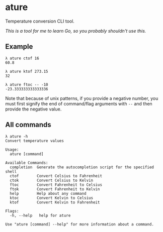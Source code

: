 # ature

Temperature conversion CLI tool.

_This is a tool for me to learn Go, so you probably shouldn't use this._

## Example

```
λ ature ctof 16
60.8

λ ature ktof 273.15
32

λ ature ftoc -- -10
-23.333333333333336
```

Note that because of unix patterns, if you provide a negative number, you must
first signify the end of command/flag arguments with `--` and then provide the
negative value.

## All commands

```
λ ature -h
Convert temperature values

Usage:
  ature [command]

Available Commands:
  completion  Generate the autocompletion script for the specified shell
  ctof        Convert Celsius to Fahrenheit
  ctok        Convert Celsius to Kelvin
  ftoc        Convert Fahrenheit to Celsius
  ftok        Convert Fahrenheit to Kelvin
  help        Help about any command
  ktoc        Convert Kelvin to Celsius
  ktof        Convert Kelvin to Fahrenheit

Flags:
  -h, --help   help for ature

Use "ature [command] --help" for more information about a command.
```
